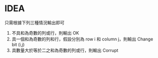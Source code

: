 # IDEA
只需根據下列三種情況輸出即可
1. 不具和為奇數的列或行，則輸出 OK
2. 具一個和為奇數的列和行，假設分別為 row i 和 column j，則輸出 Change bit (i,j)
3. 具數量大於等於二之和為奇數的列或行，則輸出 Corrupt